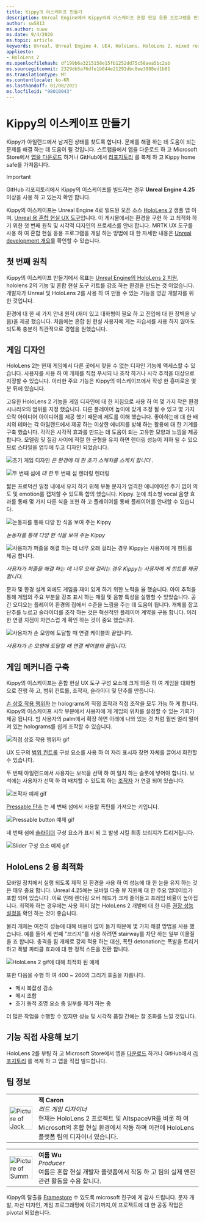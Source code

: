 ```yaml
---
title: Kippy의 이스케이프 만들기
description: Unreal Engine에서 Kippy의의 이스케이프 혼합 현실 응용 프로그램을 만드는 방법에 대해 알아보겠습니다.
author: sw5813
ms.author: suwu
ms.date: 9/4/2020
ms.topic: article
keywords: Unreal, Unreal Engine 4, UE4, HoloLens, HoloLens 2, mixed reality, 장치에 배포, PC, 설명서, 혼합 현실 헤드셋, windows mixed reality 헤드셋, 가상 현실 헤드셋
appliesto:
- HoloLens 2
ms.openlocfilehash: df199b6a3215158e15fb1252dd75c58aea5bc2ab
ms.sourcegitcommit: 2329db5a76dfe1b844e21291dbc8ee3888ed1b81
ms.translationtype: MT
ms.contentlocale: ko-KR
ms.lasthandoff: 01/08/2021
ms.locfileid: "98010043"
---
```

# <a name="the-making-of-kippys-escape"></a>Kippy의 이스케이프 만들기

Kippy가 아일랜드에서 남겨진 상태를 찾도록 합니다. 문제를 해결 하는 데 도움이 되는 문제를 해결 하는 데 도움이 될 것입니다. 스트랩을에서 앱을 다운로드 하 고 Microsoft Store에서 [앱을 다운로드](https://www.microsoft.com/p/kippys-escape/9nbd7gl86vkd) 하거나 GitHub에서 [리포지토리](https://github.com/microsoft/MixedReality-Unreal-KippysEscape) 를 복제 하 고 Kippy home safe를 가져옵니다.  

> [!IMPORTANT]
> GitHub 리포지토리에서 Kippy의 이스케이프를 빌드하는 경우 **Unreal Engine 4.25** 이상을 사용 하 고 있는지 확인 합니다.

Kippy의 이스케이프는 Unreal Engine 4로 빌드된 오픈 소스 [HoloLens 2](https://docs.microsoft.com/hololens/hololens2-hardware) 샘플 앱 이며, [Unreal 용 혼합 현실 UX 도구](https://github.com/microsoft/MixedReality-UXTools-Unreal)입니다. 이 게시물에서는 환경을 구현 하 고 최적화 하기 위한 첫 번째 원칙 및 시각적 디자인의 프로세스를 안내 합니다. MRTK UX 도구를 사용 하 여 혼합 현실 응용 프로그램을 개발 하는 방법에 대 한 자세한 내용은 [Unreal development 개요](unreal-development-overview.md)를 확인할 수 있습니다.

## <a name="first-principles"></a>첫 번째 원칙 

Kippy의 이스케이프 만들기에서 목표는 [Unreal Engine의 HoloLens 2 지원](https://docs.unrealengine.com/Platforms/AR/HoloLens2/index.html), hololens 2의 기능 및 혼합 현실 도구 키트를 강조 하는 환경을 만드는 것 이었습니다. 개발자가 Unreal 및 HoloLens 2를 사용 하 여 만들 수 있는 기능을 영감 개발자를 위한 것입니다.  

환경에 대 한 세 가지 안내 원칙 (재미 있고 대화형이 필요 하 고 진입에 대 한 장벽을 낮음)을 제공 했습니다. 처음에는 혼합 된 현실 사용자에 게는 자습서를 사용 하지 않아도 되도록 충분히 직관적으로 경험을 원했습니다.  

## <a name="designing-the-game"></a>게임 디자인 

HoloLens 2는 현재 게임에서 다른 곳에서 찾을 수 없는 디자인 기능에 액세스할 수 있습니다. 사용자를 사용 하 여 개체를 직접 푸시되 나 조작 하거나 시각 추적을 대상으로 지정할 수 있습니다. 이러한 주요 기능은 Kippy의 이스케이프에서 작성 한 흥미로운 몇 분 뒤에 있습니다.  

고유한 HoloLens 2 기능을 게임 디자인에 대 한 지침으로 사용 하 여 몇 가지 작은 환경 시나리오의 범위를 지정 했습니다. 다른 플레이어 높이에 맞게 조정 될 수 있고 몇 가지 오락 아이디어 아이디어를 제공 했기 때문에 제도를 이해 했습니다. 좋아하는에 대 한 배치의 테마는 각 아일랜드에서 제공 하는 이상한 에너지를 방해 하는 활용에 대 한 기계를 구축 했습니다. 각각은 시각적 효과를 만드는 데 도움이 되는 고유한 모양과 느낌을 제공 합니다. 모델링 및 질감 사이에 적절 한 균형을 유지 하면 렌더링 성능이 저하 될 수 있으므로 스타일을 염두에 두고 디자인 되었습니다. 

![초기 게임 디자인 ](images/kippys-escape/kippys-escape-img-01.png)
 *은 환경에 대 한 초기 스케치를 스케치 합니다* .

![두 번째 섬에 ](images/kippys-escape/kippys-escape-img-02.png)
 *대 한* 두 번째 섬 렌더링 렌더링

짧은 프로덕션 일정 내에서 유지 하기 위해 부동 문자가 엄격한 애니메이션 주기 없이 의도 및 emotion를 캡처할 수 있도록 합의 했습니다. Kippy. 눈에 최소형 vocal 음향 효과를 통해 몇 가지 다른 식을 표현 하 고 플레이어를 통해 플레이어를 안내할 수 있습니다. 

![눈동자를 통해 다양 한 식을 보여 주는 Kippy](images/kippys-escape/kippys-escape-img-03.gif)

*눈동자를 통해 다양 한 식을 보여 주는 Kippy*

![사용자가 퍼즐을 해결 하는 데 너무 오래 걸리는 경우 Kippy는 사용자에 게 힌트를 제공 합니다.](images/kippys-escape/kippys-escape-img-04.gif)

*사용자가 퍼즐을 해결 하는 데 너무 오래 걸리는 경우 Kippy는 사용자에 게 힌트를 제공 합니다.*

문자 및 환경 설계 외에도 게임을 재미 있게 하기 위한 노력을 율 했습니다. 아이 추적을 통해 게임의 주요 부분을 강조 표시 하는 재질 및 음향 특성을 실행할 수 있었습니다. 공간 오디오는 플레이어 환경의 집에서 수준을 느낌을 주는 데 도움이 됩니다. 개체를 잡고 단추를 누르고 슬라이더를 조작 하는 것은 혁신적인 플레이어 계약을 구동 합니다. 이러한 연결 지점이 자연스럽 게 확인 하는 것이 중요 했습니다. 

![사용자가 손 모양에 도달할 때 연결 케이블의 끝입니다.](images/kippys-escape/kippys-escape-img-05.gif)

*사용자가 손 모양에 도달할 때 연결 케이블의 끝입니다.*

## <a name="building-the-game-mechanics"></a>게임 메커니즘 구축 

Kippy의 이스케이프는 혼합 현실 UX 도구 구성 요소에 크게 의존 하 여 게임을 대화형으로 진행 하 고, 범위 컨트롤, 조작자, 슬라이더 및 단추를 만듭니다.   

[손 상호 작용 행위자](https://microsoft.github.io/MixedReality-UXTools-Unreal/version/public/0.9.x/Docs/HandInteraction.html) 는 holograms의 직접 조작과 직접 조작을 모두 가능 하 게 합니다. Kippy의 이스케이프 시작 부분에서 사용자에 게 게임의 위치를 설정할 수 있는 기회가 제공 됩니다. 빔 사용자의 palm에서 확장 하면 아래에 나와 있는 것 처럼 훨씬 멀리 떨어져 있는 holograms를 쉽게 조작할 수 있습니다.  

![직접 상호 작용 행위자 gif](images/kippys-escape/kippys-escape-img-06.gif)

UX 도구의 [범위 컨트롤](https://microsoft.github.io/MixedReality-UXTools-Unreal/version/public/0.9.x/Docs/BoundsControl.html) 구성 요소를 사용 하 여 자리 표시자 장면 자체를 끌어서 회전할 수 있습니다.  

두 번째 아일랜드에서 사용자는 보석을 선택 하 여 일치 하는 슬롯에 넣어야 합니다. 보석에는 사용자가 선택 하 여 배치할 수 있도록 하는 [조작자](https://microsoft.github.io/MixedReality-UXTools-Unreal/version/public/0.9.x/Docs/Manipulator.html) 가 연결 되어 있습니다. 

![조작자 예제 gif](images/kippys-escape/kippys-escape-img-07.gif)

[Pressable 단추](https://microsoft.github.io/MixedReality-UXTools-Unreal/version/public/0.9.x/Docs/PressableButton.html) 는 세 번째 섬에서 사용할 폭탄를 가져오는 키입니다.  

![Pressable button 예제 gif](images/kippys-escape/kippys-escape-img-08.gif)

네 번째 섬에 [슬라이더](https://microsoft.github.io/MixedReality-UXTools-Unreal/version/public/0.9.x/Docs/PinchSlider.html) 구성 요소가 표시 되 고 발생 시킬 최종 브리지가 트리거됩니다.  

![Slider 구성 요소 예제 gif](images/kippys-escape/kippys-escape-img-09.gif) 

## <a name="optimizing-for-hololens-2"></a>HoloLens 2 용 최적화 

모바일 장치에서 실행 되도록 제작 된 환경을 사용 하 여 성능에 대 한 눈을 유지 하는 것은 매우 중요 합니다. Unreal 4.25에는 모바일 다중 뷰 지원에 대 한 주요 업데이트가 포함 되어 있습니다 .이로 인해 렌더링 오버 헤드가 크게 줄어들고 프레임 비율이 높아집니다. 최적화 하는 경우에는 사용 하지 않는 HoloLens 2 개발에 대 한 다른 [권장 성능 설정을](performance-recommendations-for-unreal.md) 확인 하는 것이 좋습니다.  

물리 개체는 여전히 성능에 대해 비용이 많이 들기 때문에 몇 가지 해결 방법을 사용 했습니다. 예를 들어 세 번째 "브리지"를 사용 하려면 stairway를 차단 하는 일부 이물질을 죠 합니다. 충격을 힘 개체로 강제 적용 하는 대신, 폭탄 detonation는 폭발을 트리거하고 폭발 파티클 효과에 대 한 정적 스톤을 전환 합니다. 

![HoloLens 2 gif에 대해 최적화 된 예제](images/kippys-escape/kippys-escape-img-10.gif) 

또한 다음을 수행 하 여 400 ~ 260의 그리기 호출을 자릅니다. 
* 메시 복잡성 감소
* 메시 조합
* 초기 동적 조명 요소 중 일부를 제거 하는 중

더 많은 작업을 수행할 수 있지만 성능 및 시각적 품질 간에는 잘 조화를 느낄 것입니다.  

## <a name="try-it-out"></a>기능 직접 사용해 보기 

HoloLens 2를 부팅 하 고 Microsoft Store에서 앱을 [다운로드](https://www.microsoft.com/p/kippys-escape/9nbd7gl86vkd) 하거나 GitHub에서 [리포지토리](https://github.com/microsoft/MixedReality-Unreal-KippysEscape) 를 복제 하 고 앱을 직접 빌드합니다.  

## <a name="about-the-team"></a>팀 정보

<table style="border-collapse:collapse" padding-left="0px">
<tr>
<td style="border-style: none" width="60"><img alt="Picture of Jack Caron" width="60" height="60" src="images/kippys-escape/jack-caron.jpg"></td>
<td style="border-style: none"><b>잭 Caron</b><br><i>리드 게임 디자이너</i><br>현재는 HoloLens 2 프로젝트 및 AltspaceVR를 비롯 하 여 Microsoft의 혼합 현실 환경에서 작동 하며 이전에 HoloLens 플랫폼 팀의 디자이너 였습니다.</td>
</tr>
</table>

<table style="border-collapse:collapse" padding-left="0px">
<tr>
<td style="border-style: none" width="60"><img alt="Picture of Summer Wu" width="60" height="60" src="images/kippys-escape/summer-wu.jpg"></td>
<td style="border-style: none"><b>여름 Wu</b><br><i>Producer</i><br>여름은 혼합 현실 개발자 플랫폼에서 작동 하 고 팀의 실제 엔진 관련 활동을 수용 합니다.</td>
</tr>
</table>

Kippy의 탈출을 [Framestore](https://www.framestore.com/) 수 있도록 microsoft 친구에 게 감사 드립니다. 문자 개발, 자산 디자인, 게임 프로그래밍에 이르기까지,이 프로젝트에 대 한 공동 작업은 pivotal 되었습니다.  